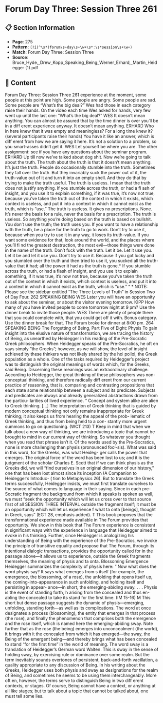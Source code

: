 # Forum Day Three: Session Three 261

## 📋 Section Information

- **Page**: 275
- **Pattern**: `(?i)^\s*(forum\s+day\s+\w+\s*:\s*session\s+\w+)`
- **Match**: Forum Day Three: Session Three
- **Source**: Bruce_Hyde,_Drew_Kopp_Speaking_Being_Werner_Erhard,_Martin_Heidegger (1).pdf

## 📄 Content

Forum Day Three: Session Three 261
experience at the moment, some people at this point are high. Some people are angry. Some
people are sad. Some people are “What’s the big deal?”
Wes had those in each category raise their hands. On the video each time Wes asked for hands, very
few went up until the last one: “What’s the big deal?”
WES
It doesn’t mean anything. You can almost be assured that by the time dinner is over you’ll be in
a diff erent experience anyway. It doesn’t mean anything.
ERHARD
Who in here knew that it was empty and meaningless? For a long time knew it?
(several participants raise their hands)
You have it like an answer, which is diff erent from how we are saying it here. It’s not a solution
to a problem, so you smart-asses didn’t get it.
WES
Let yourself be where you are. The other assignment: see if you have any questions about the
seminar program.
ERHARD
Up till now we’ve talked about dog shit. Now we’re going to talk about the truth. The truth
about the truth is that it doesn’t mean anything. It’s just the truth. People do occasionally
stumble into the truth. Sometimes they fall over the truth. But they invariably suck the power
out of it, the truth-value out of it and turn it into an empty shell. And they do that by trying to
make the truth useful. The truth is useless. I mean that the truth does not justify anything. If
you stumble across the truth, or had a fl ash of insight, and you use it to explain something, if it
was true, it’s now not true, because you’ve taken the truth out of the context in which it exists,
which context is useless, and put it into a context in which it cannot exist as the truth, which is
“use.” The truth is useless. It gives no prescriptions. None. It’s never the basis for a rule, never
the basis for a prescription. The truth is useless. So anything you’re doing based on the truth is
based on bullshit. You don’t use the truth; the truth uses you. If you want to have a relationship
with the truth, be a place for the truth to go to work. Don’t try to use it, because when you try
to use it in any way, it loses its truth-value. If you want some evidence for that, look around the
world, and the places where you’ll fi nd the greatest destruction, the most evil—those things
were done in the name of the truth. Don’t fuck with the truth. Let it be. Let it use you. Let it be
and let it use you. Don’t try to use it. Because if you got lucky and you stumbled over the truth
and then tried to use it, you sucked all the truth-value that it had; all the power it had as the
truth is gone.*
If you stumble across the truth, or had a flash
of insight, and you use it to explain something,
if it was true, it’s now not true, because you’ve
taken the truth out of the context in which it
exists, which context is useless, and put it into
a context in which it cannot exist as the truth,
which is “use.”
“
*
NOTE: Please see the sidebar entitled “The Three Levels of Truth” in Session Two of
Day Four.
262
SPEAKING BEING
WES
Later you will have an opportunity to ask about the seminar, or about the visitor evening
tomorrow.
KIPP
How many of you have invited people to come tomorrow night at 9 pm? Use the dinner break
to invite those people.
WES
There are plenty of people there that you could complete with, that you could get off  it with.
Bonus category. Use the dinner break for that.
The Forum broke for dinner at 8:00 pm.
264
SPEAKING BEING
The Forgetting of Being, Part Five of Eight: Physis
To gain insight into the elusive nature of transformation, we are tracing the history
of Being, as unearthed by Heidegger in his reading of the Pre-Socratic Greek
philosophers. When Heidegger speaks of the Pre-Socratics, he oft en says simply “the
Greeks”; however, as we will show, the level of insight achieved by these thinkers
was not likely shared by the hoi polloi, the Greek population as a whole.
One of the tasks required by Heidegger’s project was to distinguish the original
meanings of words which, for the Greeks, said Being. Discerning these meanings
was an extraordinary challenge. According to Heidegger, the great thinking of these
philosophers was non-conceptual thinking, and therefore radically diff erent from
our current practice of reasoning, that is, comparing and contrasting propositions
that each state some relationship between a subject and its predicate. Subjects and
predicates are always and already generalized abstractions drawn from the particu-
larities of lived experience.
“
Concept and system alike are alien to Greek thinking. [...] The
interpretation of Greek thinking that is guided by modern
conceptual thinking not only remains inappropriate for Greek
thinking; it also keeps us from hearing the appeal of the prob-
lematic of Greek thinking, and thus from being held to a con-
stantly more urgent summons to go on questioning. (WCT 213)
T
Keep in mind that when we talk about a new way of thinking, we are introducing a
topic that cannot be brought to mind in our current way of thinking. So whatever
you thought when you read that phrase isn’t it.
Of the words used by the Pre-Socratics, none is more challenging than physis
(pronounced foo’-sis). What was said in this word, for the Greeks, was what Heideg-
ger calls the power that emerges. The original force of the word has been lost to us;
and it is the judgment of the scholar Charles E. Scott that if we can think physis as
the Greeks did, we will “find ourselves in an original dimension of our history,” one
that has been lost almost since its inception (A Companion to Heidegger’s Introduc-
(
tion to Metaphysics 26).
But to translate the Greek terms successfully, Heidegger insists, we must first
translate ourselves to the source of what comes to language in their saying. Since in
each pre-Socratic fragment the background from which it speaks is spoken as well,
we must “seek the opportunity which will let us cross over to that source first of all
SESSION THREE INTERVAL
outside the fragment itself; it must be an opportunity which will let us experience
f
what ta onta [beings], thought in Greek, says” (EGT 28, emphasis added).
T
This book proposes that the transformational experience made available in The
Forum provides that opportunity. We show in this book that The Forum experience is
consistent in significant ways with the experience in language that Heidegger aimed
to evoke in his thinking. Further, since Heidegger is analogizing his understanding of
Being with the experience of the Pre-Socratics, we invoke the principle of transitive
equality and propose that The Forum, through its intentional dialogic transactions,
provides the opportunity called for in the passage above—it allows us to experience,
outside the Greek fragments themselves, the meaning of physis and ta onta.
Blossoming Emergence
Heidegger summarizes the complexity of physis here:
“
Now what does the word physis say? It says what emerges from
s
itself (for example, the emergence, the blossoming, of a rose),
the unfolding that opens itself up, the coming-into-appearance
in such unfolding, and holding itself and persisting in appear-
ance—in short, the emerging-abiding sway. . . . Physis is the
event of standing forth,
h arising from the concealed and thus en-
abling the concealed to take its stand for the first time. (IM 15-16)
M
This short but dense passage suggests the dynamic of physis—emerging, unfolding,
standing forth—as well as its complications. The word at once designates a process
(blossoming), the entity that emerges in that process (the rose), and finally the
phenomenon that comprises both the emergence and the rose itself, which is
named here the emerging-abiding sway. Note further that as the rose (the being)
emerges into unconcealment (the world), it brings with it the concealed from which it
has emerged—the sway, the Being of the emergent being—and thereby brings what
has been concealed to stand “for the first time” in the world of meaning.
The word sway is a translation of Heidegger’s German word Walten. This is sway
in the sense of holding sway, by exercising rule or dominance over some realm.
But the term inevitably sounds overtones of persistent, back-and-forth vacillation,
a quality appropriate to any discussion of Being. In his writing about the Greeks,
Heidegger uses both physis and sway as designations for the realm of Being, and
sometimes he seems to be using them interchangeably. More oft en, however, the
terms serve to distinguish Being in two diff erent contexts, or stages. Of course, Being
cannot have a context, or anything at all like stages; but to talk about a topic that
cannot be talked about, one must tell some lies.